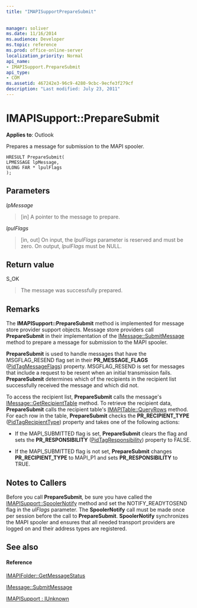 ```yaml
---
title: "IMAPISupportPrepareSubmit"
 
 
manager: soliver
ms.date: 11/16/2014
ms.audience: Developer
ms.topic: reference
ms.prod: office-online-server
localization_priority: Normal
api_name:
- IMAPISupport.PrepareSubmit
api_type:
- COM
ms.assetid: 467242e3-96c9-4280-9cbc-9ecfe3f279cf
description: "Last modified: July 23, 2011"
---
```


# IMAPISupport::PrepareSubmit

  
  
**Applies to**: Outlook 
  
Prepares a message for submission to the MAPI spooler.
  
```
HRESULT PrepareSubmit(
LPMESSAGE lpMessage,
ULONG FAR * lpulFlags
);
```

## Parameters

 _lpMessage_
  
> [in] A pointer to the message to prepare.
    
 _lpulFlags_
  
> [in, out] On input, the  _lpulFlags_ parameter is reserved and must be zero. On output,  _lpulFlags_ must be NULL. 
    
## Return value

S_OK 
  
> The message was successfully prepared.
    
## Remarks

The **IMAPISupport::PrepareSubmit** method is implemented for message store provider support objects. Message store providers call **PrepareSubmit** in their implementation of the [IMessage::SubmitMessage](imessage-submitmessage.md) method to prepare a message for submission to the MAPI spooler. 
  
 **PrepareSubmit** is used to handle messages that have the MSGFLAG_RESEND flag set in their **PR_MESSAGE_FLAGS** ([PidTagMessageFlags](pidtagmessageflags-canonical-property.md)) property. MSGFLAG_RESEND is set for messages that include a request to be resent when an initial transmission fails. **PrepareSubmit** determines which of the recipients in the recipient list successfully received the message and which did not. 
  
To access the recipient list, **PrepareSubmit** calls the message's [IMessage::GetRecipientTable](imessage-getrecipienttable.md) method. To retrieve the recipient data, **PrepareSubmit** calls the recipient table's [IMAPITable::QueryRows](imapitable-queryrows.md) method. For each row in the table, **PrepareSubmit** checks the **PR_RECIPIENT_TYPE** ([PidTagRecipientType](pidtagrecipienttype-canonical-property.md)) property and takes one of the following actions:
  
- If the MAPI_SUBMITTED flag is set, **PrepareSubmit** clears the flag and sets the **PR_RESPONSIBILITY** ([PidTagResponsibility](pidtagresponsibility-canonical-property.md)) property to FALSE.
    
- If the MAPI_SUBMITTED flag is not set, **PrepareSubmit** changes **PR_RECIPIENT_TYPE** to MAPI_P1 and sets **PR_RESPONSIBILITY** to TRUE. 
    
## Notes to Callers

Before you call **PrepareSubmit**, be sure you have called the [IMAPISupport::SpoolerNotify](imapisupport-spoolernotify.md) method and set the NOTIFY_READYTOSEND flag in the  _ulFlags_ parameter. The **SpoolerNotify** call must be made once per session before the call to **PrepareSubmit**. **SpoolerNotify** synchronizes the MAPI spooler and ensures that all needed transport providers are logged on and their address types are registered. 
  
## See also

#### Reference

[IMAPIFolder::GetMessageStatus](imapifolder-getmessagestatus.md)
  
[IMessage::SubmitMessage](imessage-submitmessage.md)
  
[IMAPISupport : IUnknown](imapisupportiunknown.md)

